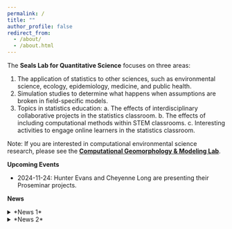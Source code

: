 ```yaml
---
permalink: /
title: ""
author_profile: false
redirect_from: 
  - /about/
  - /about.html
---
```




The **Seals Lab for Quantitative Science** focuses on three areas:

1. The application of statistics to other sciences, such as environmental science, ecology, epidemiology, medicine, and public health.
2. Simulation studies to determine what happens when assumptions are broken in field-specific models. 
3. Topics in statistics education: 
    a. The effects of interdisciplinary collaborative projects in the statistics classroom.
    b. The effects of including computational methods within STEM classrooms.
    c. Interesting activities to engage online learners in the statistics classroom.
    
Note: If you are interested in computational environmental science research, please see the **[Computational Geomorphology & Modeling Lab](https://cgmlabuwf.github.io/)**.

**Upcoming Events**

- 2024-11-24: Hunter Evans and Cheyenne Long are presenting their Proseminar projects.

**News**

<details>
<summary>*News 1*</summary>
- Info here
</details>

<details>
<summary>*News 2*</summary>
- Info here
</details>

<br>
<br>
<br>

